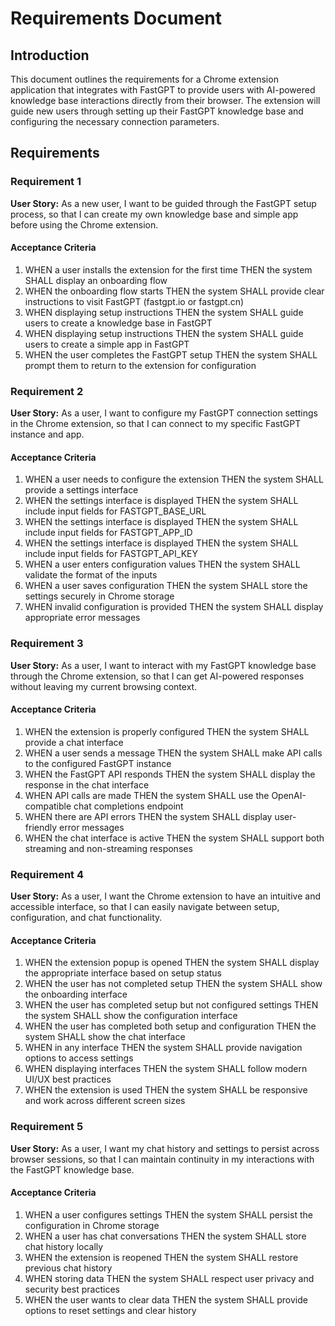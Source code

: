 # Requirements Document

## Introduction

This document outlines the requirements for a Chrome extension application that integrates with FastGPT to provide users with AI-powered knowledge base interactions directly from their browser. The extension will guide new users through setting up their FastGPT knowledge base and configuring the necessary connection parameters.

## Requirements

### Requirement 1

**User Story:** As a new user, I want to be guided through the FastGPT setup process, so that I can create my own knowledge base and simple app before using the Chrome extension.

#### Acceptance Criteria

1. WHEN a user installs the extension for the first time THEN the system SHALL display an onboarding flow
2. WHEN the onboarding flow starts THEN the system SHALL provide clear instructions to visit FastGPT (fastgpt.io or fastgpt.cn)
3. WHEN displaying setup instructions THEN the system SHALL guide users to create a knowledge base in FastGPT
4. WHEN displaying setup instructions THEN the system SHALL guide users to create a simple app in FastGPT
5. WHEN the user completes the FastGPT setup THEN the system SHALL prompt them to return to the extension for configuration

### Requirement 2

**User Story:** As a user, I want to configure my FastGPT connection settings in the Chrome extension, so that I can connect to my specific FastGPT instance and app.

#### Acceptance Criteria

1. WHEN a user needs to configure the extension THEN the system SHALL provide a settings interface
2. WHEN the settings interface is displayed THEN the system SHALL include input fields for FASTGPT_BASE_URL
3. WHEN the settings interface is displayed THEN the system SHALL include input fields for FASTGPT_APP_ID
4. WHEN the settings interface is displayed THEN the system SHALL include input fields for FASTGPT_API_KEY
5. WHEN a user enters configuration values THEN the system SHALL validate the format of the inputs
6. WHEN a user saves configuration THEN the system SHALL store the settings securely in Chrome storage
7. WHEN invalid configuration is provided THEN the system SHALL display appropriate error messages

### Requirement 3

**User Story:** As a user, I want to interact with my FastGPT knowledge base through the Chrome extension, so that I can get AI-powered responses without leaving my current browsing context.

#### Acceptance Criteria

1. WHEN the extension is properly configured THEN the system SHALL provide a chat interface
2. WHEN a user sends a message THEN the system SHALL make API calls to the configured FastGPT instance
3. WHEN the FastGPT API responds THEN the system SHALL display the response in the chat interface
4. WHEN API calls are made THEN the system SHALL use the OpenAI-compatible chat completions endpoint
5. WHEN there are API errors THEN the system SHALL display user-friendly error messages
6. WHEN the chat interface is active THEN the system SHALL support both streaming and non-streaming responses

### Requirement 4

**User Story:** As a user, I want the Chrome extension to have an intuitive and accessible interface, so that I can easily navigate between setup, configuration, and chat functionality.

#### Acceptance Criteria

1. WHEN the extension popup is opened THEN the system SHALL display the appropriate interface based on setup status
2. WHEN the user has not completed setup THEN the system SHALL show the onboarding interface
3. WHEN the user has completed setup but not configured settings THEN the system SHALL show the configuration interface
4. WHEN the user has completed both setup and configuration THEN the system SHALL show the chat interface
5. WHEN in any interface THEN the system SHALL provide navigation options to access settings
6. WHEN displaying interfaces THEN the system SHALL follow modern UI/UX best practices
7. WHEN the extension is used THEN the system SHALL be responsive and work across different screen sizes

### Requirement 5

**User Story:** As a user, I want my chat history and settings to persist across browser sessions, so that I can maintain continuity in my interactions with the FastGPT knowledge base.

#### Acceptance Criteria

1. WHEN a user configures settings THEN the system SHALL persist the configuration in Chrome storage
2. WHEN a user has chat conversations THEN the system SHALL store chat history locally
3. WHEN the extension is reopened THEN the system SHALL restore previous chat history
4. WHEN storing data THEN the system SHALL respect user privacy and security best practices
5. WHEN the user wants to clear data THEN the system SHALL provide options to reset settings and clear history
